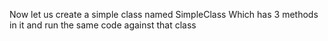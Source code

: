 Now let us create a simple class named SimpleClass
Which has 3 methods in it and run the same code against that class
